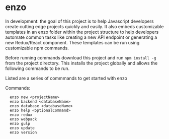 # enzo

In development: the goal of this project is to help Javascript developers create cutting edge projects quickly and easily. It also embeds customizable templates in an enzo folder within the project structure to help developers automate common tasks like creating a new API endpoint or generating a new Redux/React component. These templates can be run using customizable npm commands. 

Before running commands download this project and run 
```npm install -g``` from the project directory. This installs the project globally and allows the following commands to be run. 

Listed are a series of commmands to get started with enzo

Commands: 
```
  enzo new <projectName>
  enzo backend <databaseName>
  enzo database <databaseName>
  enzo help <optionalCommand>
  enzo redux 
  enzo webpack
  enzo gulp
  enzo update 
  enzo version
```  
